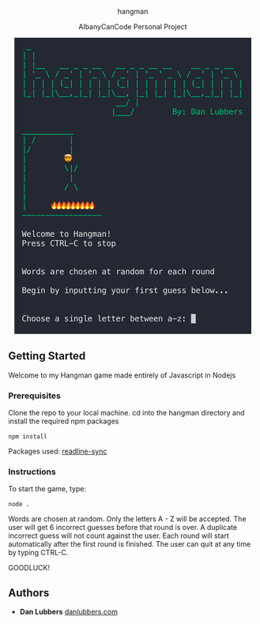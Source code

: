 <p align="center">
hangman
</p>
<p align="center">
AlbanyCanCode Personal Project
</p>

<p align="center">
  <img src="https://github.com/danlubbers/hangman/blob/master/assets/dan-lubbers-hangman.png" alt="dan-lubbers-hangman-screen-shot">
</p>

## Getting Started
Welcome to my Hangman game made entirely of Javascript in Nodejs

### Prerequisites

Clone the repo to your local machine. 
cd into the hangman directory and install the required npm packages

```
npm install
```

Packages used: [readline-sync](https://www.npmjs.com/package/readline-sync)

### Instructions
To start the game, type: 

```
node . 
```

Words are chosen at random.
Only the letters A - Z will be accepted. 
The user will get 6 incorrect guesses before that round is over.
A duplicate incorrect guess will not count against the user.
Each round will start automatically after the first round is finished. 
The user can quit at any time by typing CTRL-C.

GOODLUCK!


## Authors

* **Dan Lubbers** [danlubbers.com](https://danlubbers.com)

